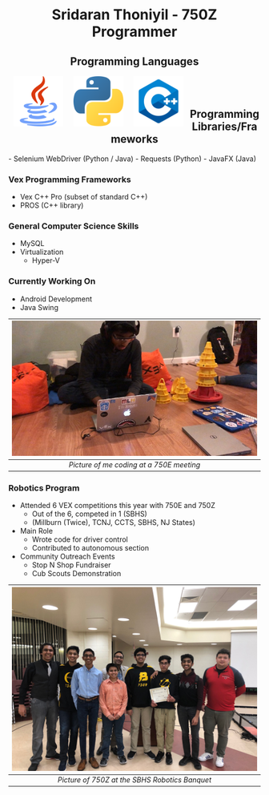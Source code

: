 <h1 align = "center"><b>Sridaran Thoniyil - 750Z Programmer</b></h1>

<h2 align = "center">Programming Languages</h2>

<center>
<img src = "/java.png" width = "100" height = "100" align = "left" hspace = "10"/>
<img src = "/python.png" width = "100" height = "100" align = "left" hspace = "10"/>
<img src = "/c++.png" width = "100" height = "100" align = "left" hspace = "10"/>
</center>
  
<br>
<br>

<h2 align = "center">Programming Libraries/Frameworks</h2>
- Selenium WebDriver (Python / Java)
- Requests (Python)
- JavaFX (Java)

### Vex Programming Frameworks
- Vex C++ Pro (subset of standard C++)
- PROS (C++ library)

### General Computer Science Skills
- MySQL
- Virtualization
  - Hyper-V

### Currently Working On
- Android Development
- Java Swing


| ![Image](/Me.jpg) | 
|:--:| 
| *Picture of me coding at a 750E meeting* |


### Robotics Program
- Attended 6 VEX competitions this year with 750E and 750Z
  - Out of the 6, competed in 1 (SBHS)
  - (Millburn (Twice), TCNJ, CCTS, SBHS, NJ States)
- Main Role
  - Wrote code for driver control
  - Contributed to autonomous section
- Community Outreach Events
  - Stop N Shop Fundraiser
  - Cub Scouts Demonstration


| ![Image](/Team.jpg) | 
|:--:| 
| *Picture of 750Z at the SBHS Robotics Banquet* |
